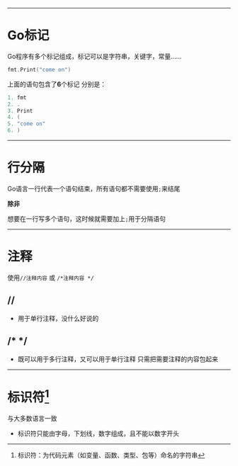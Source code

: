 ***
# Go标记
Go程序有多个标记组成，标记可以是字符串，关键字，常量......
```go
fmt.Print("come on")
```
上面的语句包含了**6**个标记
分别是：
```go
1. fmt
2. .
3. Print
4. (
5. "come on"
6. )
```
***
# 行分隔
Go语言一行代表一个语句结束，所有语句都不需要使用`;`来结尾

**除非**

想要在一行写多个语句，这时候就需要加上`;`用于分隔语句
***
# 注释
使用`//注释内容` 或 `/*注释内容 */`
## //
* 用于单行注释，没什么好说的

## /* */
* 既可以用于多行注释，又可以用于单行注释
只需把需要注释的内容包起来
***
# 标识符[^1]
与大多数语言一致
* 标识符只能由字母，下划线，数字组成，且不能以数字开头

[^1]: 标识符：为代码元素（如变量、函数、类型、包等）命名的字符串
